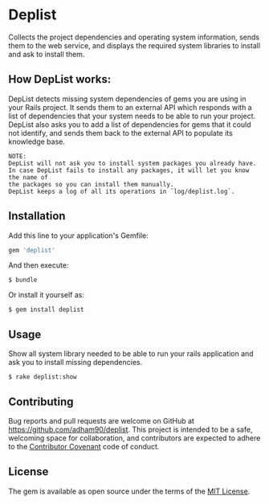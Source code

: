 # Deplist

Collects the project dependencies and operating system information, sends them to the web service, and displays the required system libraries to install and ask to install them.

## How DepList works:

DepList detects missing system dependencies of gems you are using in your Rails project. It sends them to an external API which responds with a list of dependencies that your system needs to be able to run your project. DepList also asks you to add a list of dependencies for gems that it could not identify, and sends them back to the external API to populate its knowledge base.

    NOTE:
    DepList will not ask you to install system packages you already have.
    In case DepList fails to install any packages, it will let you know the name of
    the packages so you can install them manually.
    DepList keeps a log of all its operations in `log/deplist.log`.

## Installation

Add this line to your application's Gemfile:

```ruby
gem 'deplist'
```

And then execute:

    $ bundle

Or install it yourself as:

    $ gem install deplist

## Usage

Show all system library needed to be able to run your rails application and ask you to install missing dependencies.

    $ rake deplist:show

## Contributing

Bug reports and pull requests are welcome on GitHub at https://github.com/adham90/deplist. This project is intended to be a safe, welcoming space for collaboration, and contributors are expected to adhere to the [Contributor Covenant](http://contributor-covenant.org) code of conduct.


## License

The gem is available as open source under the terms of the [MIT License](http://opensource.org/licenses/MIT).
